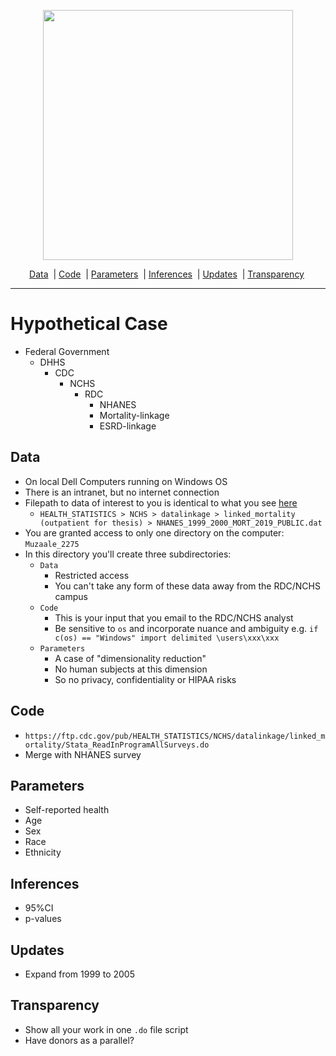 

<p align="center">
  <img src="https://jhustata.github.io/intermediate/_images/bd7156ffdc732b3095dad1da740b099ae999597c4cb8154a81a988a589e43517.png" width="400"/>
</p>

<p align="center">
         <a href="data.md"> Data</a>&nbsp | <a href="https://ai.meta.com/blog/"> Code</a>&nbsp | <a href="https://llama.meta.com/"> Parameters</a>&nbsp | <a href="https://llama.meta.com/get-started/"> Inferences</a>&nbsp | <a href="https://llama.meta.com/get-started/"> Updates</a>&nbsp | <a href="https://llama.meta.com/get-started/"> Transparency</a>&nbsp
<br>

---


# Hypothetical Case
- Federal Government
   - DHHS
      - CDC
         - NCHS
            - RDC
               - NHANES
               - Mortality-linkage
               - ESRD-linkage    

## Data
- On local Dell Computers running on Windows OS
- There is an intranet, but no internet connection
- Filepath to data of interest to you is identical to what you see [here](https://ftp.cdc.gov/pub/)
   - `HEALTH_STATISTICS > NCHS > datalinkage > linked_mortality (outpatient for thesis) > NHANES_1999_2000_MORT_2019_PUBLIC.dat`
- You are granted access to only one directory on the computer: `Muzaale_2275`
- In this directory you'll create three subdirectories:
   - `Data`
      - Restricted access
      - You can't take any form of these data away from the RDC/NCHS campus 
   - `Code`
      - This is your input that you email to the RDC/NCHS analyst
      - Be sensitive to `os` and incorporate nuance and ambiguity e.g. `if c(os) == "Windows" import delimited \users\xxx\xxx`
   - `Parameters`
      - A case of "dimensionality reduction"
      - No human subjects at this dimension
      - So no privacy, confidentiality or HIPAA risks 

## Code   
- `https://ftp.cdc.gov/pub/HEALTH_STATISTICS/NCHS/datalinkage/linked_mortality/Stata_ReadInProgramAllSurveys.do`
- Merge with NHANES survey

## Parameters
- Self-reported health
- Age
- Sex
- Race
- Ethnicity
  
## Inferences
- 95%CI
- p-values

## Updates
- Expand from 1999 to 2005

## Transparency
- Show all your work in one `.do` file script
- Have donors as a parallel?
